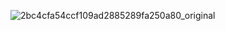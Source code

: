 ![2bc4cfa54ccf109ad2885289fa250a80_original](https://github.com/user-attachments/assets/d6670cbb-0ca4-4654-924b-e7c195c9c135)
##

<!--
**rafaasouza/rafaasouza** is a ✨ _special_ ✨ repository because its `README.md` (this file) appears on your GitHub profile.

Here are some ideas to get you started:

- 🔭 I’m currently working on ...
- 🌱 I’m currently learning ...
- 👯 I’m looking to collaborate on ...
- 🤔 I’m looking for help with ...
- 💬 Ask me about ...
- 📫 How to reach me: ...
- 😄 Pronouns: ...
- ⚡ Fun fact: ...
-->
